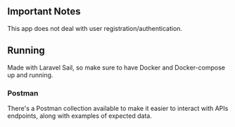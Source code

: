 ## Important Notes
This app does not deal with user registration/authentication.

## Running
Made with Laravel Sail, so make sure to have Docker and Docker-compose up and running.

### Postman
There's a Postman collection available to make it easier to interact with APIs endpoints,
along with examples of expected data.
